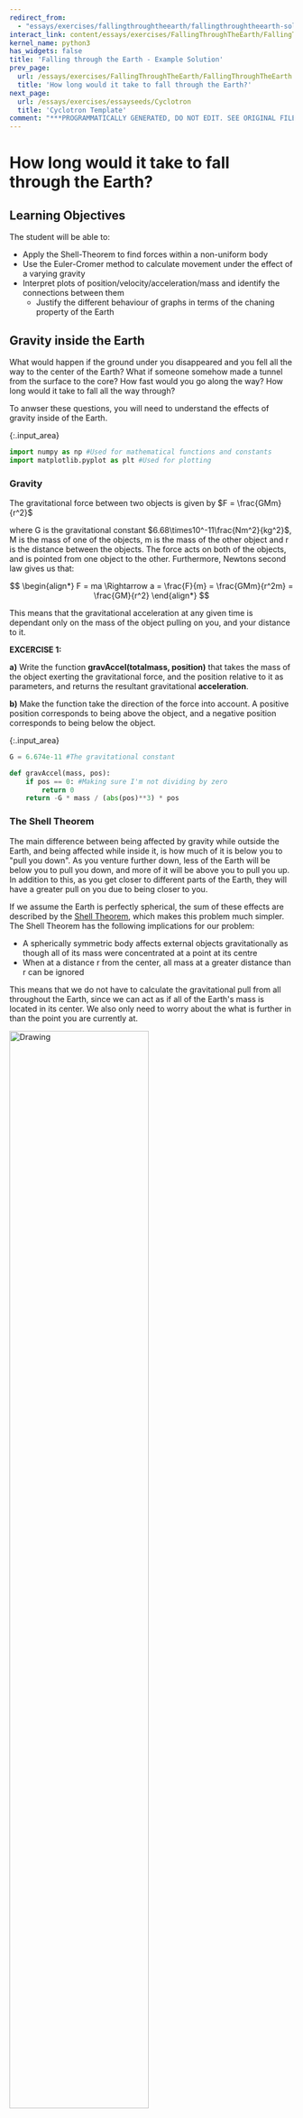```yaml
---
redirect_from:
  - "essays/exercises/fallingthroughtheearth/fallingthroughtheearth-solution"
interact_link: content/essays/exercises/FallingThroughTheEarth/FallingThroughTheEarth-Solution.ipynb
kernel_name: python3
has_widgets: false
title: 'Falling through the Earth - Example Solution'
prev_page:
  url: /essays/exercises/FallingThroughTheEarth/FallingThroughTheEarth
  title: 'How long would it take to fall through the Earth?'
next_page:
  url: /essays/exercises/essayseeds/Cyclotron
  title: 'Cyclotron Template'
comment: "***PROGRAMMATICALLY GENERATED, DO NOT EDIT. SEE ORIGINAL FILES IN /content***"
---
```


# How long would it take to fall through the Earth?

## Learning Objectives

The student will be able to:
- Apply the Shell-Theorem to find forces within a non-uniform body
- Use the Euler-Cromer method to calculate movement under the effect of a varying gravity
- Interpret plots of position/velocity/acceleration/mass and identify the connections between them
    - Justify the different behaviour of graphs in terms of the chaning property of the Earth

## Gravity inside the Earth

What would happen if the ground under you disappeared and you fell all the way to the center of the Earth? What if someone somehow made a tunnel from the surface to the core? How fast would you go along the way? How long would it take to fall all the way through?

To anwser these questions, you will need to understand the effects of gravity inside of the Earth.



{:.input_area}
```python
import numpy as np #Used for mathematical functions and constants
import matplotlib.pyplot as plt #Used for plotting
```


### Gravity

The gravitational force between two objects is given by $F = \frac{GMm}{r^2}$

where G is the gravitational constant $6.68\times10^-11\frac{Nm^2}{kg^2}$, M is the mass of one of the objects, m is the mass of the other object and r is the distance between the objects. The force acts on both of the objects, and is pointed from one object to the other. Furthermore, Newtons second law gives us that:

$$
\begin{align*}
F = ma \Rightarrow a = \frac{F}{m} = \frac{GMm}{r^2m} = \frac{GM}{r^2}
\end{align*}
$$

This means that the gravitational acceleration at any given time is dependant only on the mass of the object pulling on you, and your distance to it.

**EXCERCISE 1:**

**a)**
Write the function **gravAccel(totalmass, position)** that takes the mass of the object exerting the gravitational force, and the position relative to it as parameters, and returns the resultant gravitational **acceleration**.

**b)**
Make the function take the direction of the force into account. A positive position corresponds to being above the object, and a negative position corresponds to being below the object.



{:.input_area}
```python
G = 6.674e-11 #The gravitational constant

def gravAccel(mass, pos):
    if pos == 0: #Making sure I'm not dividing by zero
        return 0
    return -G * mass / (abs(pos)**3) * pos
```


### The Shell Theorem

The main difference between being affected by gravity while outside the Earth, and being affected while inside it, is how much of it is below you to "pull you down". As you venture further down, less of the Earth will be below you to pull you down, and more of it will be above you to pull you up. In addition to this, as you get closer to different parts of the Earth, they will have a greater pull on you due to being closer to you.

If we assume the Earth is perfectly spherical, the sum of these effects are described by the [Shell Theorem](http://hyperphysics.phy-astr.gsu.edu/hbase/Mechanics/sphshell2.html), which makes this problem much simpler. The Shell Theorem has the following implications for our problem:

- A spherically symmetric body affects external objects gravitationally as though all of its mass were concentrated at a point at its centre
- When at a distance r from the center, all mass at a greater distance than r can be ignored

This means that we do not have to calculate the gravitational pull from all throughout the Earth, since we can act as if all of the Earth's mass is located in its center. We also only need to worry about the what is further in than the point you are currently at.

<img src="https://raw.githubusercontent.com/KarlHenrik/Jupyter-Book-Showroom/master/content/features/activities/FallingThroughTheEarth/ShellTheorem.jpg" alt="Drawing" style="width: 70%;"/>

## Falling through a uniform Earth

To start with, assume that the Earth has a constant density (a uniform Earth). This will make the problem easier to solve, and will make for a good foundation for later, when you will look at falling through a non-uniform Earth.

### Finding gravitational acceleration inside of a uniform Earth

**EXERCISE 2:**

Find the Earth's total mass and radius online, and use this to calculate the density of a uniform Earth.



{:.input_area}
```python
earthMass = 5.972 * 10**24 #kg
earthRadius = 6.371 * 10**6 #m

earthVolume = 4/3 * np.pi * earthRadius**3

uniDensity = earthMass/earthVolume
```


**EXERCISE 3:**

Using the density you found in the previous exercise, write the function **sphereMass(distance)** that takes the distance from the center of the Earth as an argument, and returns the mass of a sphere with that distance as radius, and with the same density as the uniform Earth. *(This sphere will be the equivelant of the red area in the figure above.)*



{:.input_area}
```python
def sphereMass(distance):
    return 4/3 * np.pi * distance**3 * uniDensity
```


**EXERCISE 4:**

Using the **gravAccel** function, the **sphereMass** function, and the implications of the Shell Theorem, write the function **uniformGravityAccel(position)** that calculates the gravitational acceleration at any position relative to the center of a uniform Earth.



{:.input_area}
```python
def uniformGravityAccel(pos):
    return gravAccel(sphereMass(abs(pos)), pos)
```


## Calculating the fall through a uniform Earth

To calculate the movement through a uniform Earth, you will need to define some paramaters and some lists or arrays to save your results in. Then you will need to use the Euler-Cromer method to calculate the movement step by step.

A quick refresher on the structure of the Euler-Cromer method:

    for i in range(n-1):
        acceleration[i] = function(arguments)
        velocity[i+1] = velocity[i] + acceleration[i] * dt
        position[i+1] = position[i] + velocity[i+1] * dt

## The Euler-Cromer loop

**EXERCISE 5:**

**a)**
Define the lists or arrays that will hold the positions, velocities and accelerations at any given time during the fall. Use a time step of 1 second, and 5000 iterations in your loop.

**b)**
Make the starting distance from the center equal to the radius of the Earth, and make the starting velocity 0 m/s.

**c)**
Define a list or array that holds all of the different times.



{:.input_area}
```python
n = 5000
dt = 1

acceleration = np.zeros(n)
velocity = np.zeros(n)
position = np.zeros(n)

position[0] = earthRadius

times = np.linspace(0, n*dt, n)
```


**EXERCISE 6:**

Do the Euler-Cromer calculation of a fall through a uniform Earth with the initial conditions from exercise 5, and an acceleration given by the **uniformGravityAccel** function.



{:.input_area}
```python
for i in range(n-1):
    acceleration[i] = uniformGravityAccel(position[i])
    velocity[i+1] = velocity[i] + acceleration[i] * dt
    position[i+1] = position[i] + velocity[i+1] * dt
acceleration[n-1] = uniformGravityAccel(position[n-1])
```


**EXERCISE 7:**

Plot your results from exercise 6 (position, velocity and acceleration as a function of time).



{:.input_area}
```python
plt.figure(figsize=(19,4))
plt.subplot(131)
plt.plot(times, position/(10**6))
plt.title("Position over time")
plt.xlabel("Time [s]")
plt.ylabel("Distance from the center [m]")

plt.subplot(132)
plt.plot(times, velocity, color="orange")
plt.title("Velocity over time")
plt.xlabel("Time [s]")
plt.ylabel("Velocity [m/s]")

plt.subplot(133)
plt.plot(times, acceleration, color="green")
plt.title("Acceleration over time")
plt.xlabel("Time [s]")
plt.ylabel("Gravitational acceleration [m/s^2]")
plt.show()
```



{:.output .output_png}
![png](../../../images/essays/exercises/FallingThroughTheEarth/FallingThroughTheEarth-Solution_31_0.png)



**EXERCISE 8:**

**a)**
Find the time it takes to fall through the uniform Earth.

**b)**
Find the maximum velocity along the way.

**c)**
Comment on the results. Why do the graphs look the way they do? And specifically:
- Why are the plots for position and acceleration so similar? (look at acceleration as a function of position, and the properties of the derivative of sine waves)



{:.input_area}
```python
print("It took {:.0f} seconds to fall through the Earth".format(times[np.argmin(position)]))

print("The maximum velocity was {:.0f} m/s".format(np.amax(velocity)))
```


{:.output .output_stream}
```
It took 2531 seconds to fall through the Earth
The maximum velocity was 7910 m/s

```

Position and acceleration have the opposite shapes due to one being a function of the other. In the function for gravity, gravity is inversely proportional to the square of the distance from the center. In the function for the mass of the mini-Earth I need to consider, mass is proportional to the cube of the distance from the center. All in all, this becomes a relation where gravitational acceleration is proportional to the distance from the center, with some negative constant. The velocity goes from very negative to very positive during the time that the gravitational acceleration is at its highest.

The position and acceleration being linearly dependant points to them being sine waves, as the double derivative of a sine wave is the negative of the same wave(with some constants). And this also leads to the velocity being a cosine wave with only slightly different parameters.

## Falling through a non-uniform Earth

So far you have looked at a fall through a uniform Earth, but the Earth is not uniform. The core, mantle and crust have very different densities, which changes the gravity during the fall and thus the nature of the fall significantly.

This figure shows how the different layers and densities of the Earth fit together.

<img src="https://raw.githubusercontent.com/KarlHenrik/Jupyter-Book-Showroom/master/content/features/activities/FallingThroughTheEarth/RadialDensityPREM.jpg" alt="Drawing" style="width: 50%;"/>

*(taken from <a href="https://en.wikipedia.org/wiki/Structure_of_the_Earth">en.wikipedia.org/wiki/Structure_of_the_Earth</a>)*

### Implementing the  variable density of the Earth

The Preliminary Reference Earth Model is a model which gives us the density of the Earth at different distances from the center. 

The data can be found here: http://ds.iris.edu/ds/products/emc-prem/ at "Model Download". I use the file "PREM_ANISOTROPIC".

**Make sure that you have the "PREM_ANISOTROPIC.txt" file in the same folder as the notebook file, or this won't work!**

Let us read the data and store them in arrays.



{:.input_area}
```python
radiusData = np.zeros(97)
densityData = np.zeros(97)
i = 0

#The file has 97 lines starting with "[Radius] [Density]" that are read like this
infile = open("PREM_ANISOTROPIC.txt","r")
lines = infile.readlines()
for line in lines[3:]: #The data starts at line 3.
    numbers = line.split()
    radiusData[i] = float(numbers[0])
    densityData[i] = float(numbers[1])
    i += 1
infile.close()

plt.plot(radiusData/(10**6), densityData)
plt.title("Density of the Earth as a function of distance from the center")
plt.xlabel("Distance from center [m *10^6]")
plt.ylabel("Density [kg/m^3]")
plt.show()
```



{:.output .output_png}
![png](../../../images/essays/exercises/FallingThroughTheEarth/FallingThroughTheEarth-Solution_41_0.png)



### Mass at different heights

Next you need the total mass further in than a given distance. By working our way from the center we can add one and one "shell" to find the total mass at different distances from the center. We have to find the total mass by adding these shells due to the relatively rough resolution of our density data.

![title](https://raw.githubusercontent.com/KarlHenrik/Jupyter-Book-Showroom/master/content/features/activities/FallingThroughTheEarth/EarthShells.jpg)

Note that we use the same density for the inner and outer sphere to calculate the mass of the shell. The density we use for the spheres is the average of the Earth's density at the outer and inner radius of the shell. So that:

$$ M_{shell} = M_{outer} - M_{inner} = \frac{4}{3}\pi r_{outer}^3 Density - \frac{4}{3}\pi r_{inner}^3 Density $$



{:.input_area}
```python
massData = np.zeros(97)

for i in range(1,len(radiusData)):
    shellDensity = (densityData[i-1]+densityData[i])/2 #The average of the density at the outer and inner radius
    #Finding the mass of the shells corresponding to every data point
    shellMass = 4/3*np.pi*radiusData[i]**3*shellDensity - 4/3*np.pi*radiusData[i-1]**3*shellDensity
    #Adding the next total mass to the list, adding the mass of the current shell with the previous total mass
    massData[i] = shellMass + massData[i-1]
```


The datapoints for density have now been turned into datapoints for total mass.

**EXERCISE 9:**
Remove the "#" from the code below to see how the old model for the total mass at different distances from the center compares to the new one from the data. Comment on the result.



{:.input_area}
```python
plt.plot(radiusData/(10**6), [sphereMass(r)/(10**24) for r in radiusData])
plt.plot(radiusData/(10**6), massData/(10**24), "ro", markersize = 1)
plt.title("Total mass of the Earth at different distances from the center")
plt.xlabel("Distance from center [m * 10^6]")
plt.ylabel("Mass so far [kg * 10^24]")
plt.show()
```



{:.output .output_png}
![png](../../../images/essays/exercises/FallingThroughTheEarth/FallingThroughTheEarth-Solution_48_0.png)



With the uniform Earth, the total mass increases somewhat exponentially as the total volume increases somewhat exponentially. With the non-uniform Earth, the total mass increases relatively faster in the dense core, and relatively slower in the not as dense mantle and crust.

The next step is to turn the datapoints into datapoints for the gravitational acceleration.



{:.input_area}
```python
G = 6.674 * 10**(-11) #The gravitational constant
accelData = np.zeros(97)

for i in range(1,len(radiusData)):
    accelData[i] = G*massData[i]/(radiusData[i]**2)
```


The next step is to go from datapoints at discrete distances from the center, to a general function that gives the mass between the datapoints. This can be acheived by using the polyfit function. This function finds the polynomial of the given degree that best approximates the datapoints given.



{:.input_area}
```python
import numpy.polynomial.polynomial as poly #Used later for finding a polynomial that approximates the data

turn = np.argmax(accelData) #The spike in the acceleration graph
deg = 3
coefs1 = poly.polyfit(radiusData[:turn], accelData[:turn], deg) #Polynomial for the points further in than the "spike"
coefs2 = poly.polyfit(radiusData[turn:], accelData[turn:], deg) #Polynomial for the points further out than the "spike"

earthRadius = radiusData[-1]
earthMass = massData[-1]
def realGravityAccel(pos):
    dist = abs(pos) #The absolute value of the distance
    direc = -np.sign(pos) #The direction of gravity. It is opposite of our the sign of our position

    if dist > earthRadius: #If we are outside the Earth
        return(direc*G*earthMass/pos**2) #Normal formula for acceleration using the mass of the entire Earth

    elif dist < radiusData[turn]: #If we are further in than the "spike"
        sum = 0
        for i in range(deg+1): #a0 + a1*r + a2*r**2 + a3*r**3
            sum += coefs1[i]*dist**(i)
        return(direc*sum)
    
    else: #Function 2 for distances further out than the "spike"
        sum = 0
        for i in range(deg+1):
            sum += coefs2[i]*dist**(i)
        return(direc*sum)
```


Here is a plot of the new function for gravity, together with the datapoints that made it.



{:.input_area}
```python
plt.plot(radiusData/(10**6), [realGravityAccel(r) for r in radiusData])
plt.plot(radiusData/(10**6), -accelData, "ro", markersize=1)

plt.title("Accelerations at different distances from the center")
plt.xlabel("Distance from center [m * 10^6]")
plt.ylabel("Gravitational acceleration [m/s^2]")
plt.show()
```



{:.output .output_png}
![png](../../../images/essays/exercises/FallingThroughTheEarth/FallingThroughTheEarth-Solution_55_0.png)



The red dots are the 97 discrete gravitational acceleration found using the datapoints from the PREM model. The blue line is a fourth degree polynomial that approximates these disctete points. The function **realGravityAccel** made the blue line, and is the function you will use later, instead of the **uniGravityAccel** function.

As you start falling, from the right of the graph, the acceleration will first stay nearly constant before increasing slightly until about 3000km. This is because, as you gets closer to the more dense inner parts of the Earth, the gravitational pull from them will increase. Since the outer layers are so much less dense than the mantle or core, you don't "lose" much gravitational pull compared to the pull you gain from being closer to the denser parts. When you are at around 3000 km, gravity starts weakening. This happens because the amount of mass pulling you down is starting to reduce fast.

## Calculating the fall through a non-uniform Earth

To calculate the movement through a non-uniform Earth, you will again need to define some paramaters and some lists or arrays to save your results in. Then you will need to use the Euler-Cromer method to calculate the movement step by step.

But before that, you need to take into account the variable density of the Earth.

**EXERCISE 10:**


**a)**
Plot the **realGravityAccel** and **uniformGravityAccel** functions together, with distances from the center to the total radius of the Earth.

**b)**
Comment on the results.



{:.input_area}
```python
radiuses = np.linspace(0, earthRadius, 1000)

plt.plot(radiuses/(10**6), [realGravityAccel(r) for r in radiuses])
plt.plot(radiuses/(10**6), [uniformGravityAccel(r) for r in radiuses])

plt.title("Accelerations at different distances from the center")
plt.xlabel("Distance from center [m * 10^6]")
plt.ylabel("Gravitational acceleration [m/s^2]")
plt.show()
```



{:.output .output_png}
![png](../../../images/essays/exercises/FallingThroughTheEarth/FallingThroughTheEarth-Solution_60_0.png)



As discussed in exercise 8: with the uniform Earth, gravitational acceleration and distance from the center of the Earth are linearly related. Whereas with the non-uniform Earth, gravity first increases due to being closer to the very dense and masseive core, and only starts decreasing when inside the core, due to the masse above finally starting to overpower the mass below.

## The Euler-Cromer loop

**EXERCISE 11:**

**a)**
Define the lists or arrays that will hold the positions, velocities and accelerations at any given time during the fall. Use a time step of 1 second, and 5000 iterations in your loop.

**b)**
Make the starting distance from the center equal to the radius of the Earth, and make the starting velocity 0 m/s.

**c)**
Define a list or array that holds all of the different times.



{:.input_area}
```python
n = 5000
dt = 1

acc = np.zeros(n)
vel = np.zeros(n)
pos = np.zeros(n)

pos[0] = earthRadius

time = np.linspace(0, n*dt, n)
```


**EXERCISE 12:**

Do the Euler-Cromer calculation of a fall through a uniform Earth with the initial conditions from exercise 12, and an acceleration given by the **realGravityAccel** function.



{:.input_area}
```python
for i in range(n-1):
    acc[i] = realGravityAccel(pos[i])
    vel[i+1] = vel[i] + acc[i] * dt
    pos[i+1] = pos[i] + vel[i+1] * dt
acc[n-1] = realGravityAccel(pos[n-1])
```


**EXERCISE 13:**

Plot your results from exercise 12 (position, velocity and acceleration as a function of time).



{:.input_area}
```python
plt.figure(figsize=(19,4))
plt.subplot(131)
plt.plot(time, pos/(10**6))
plt.title("Position over time")
plt.xlabel("Time [s]")
plt.ylabel("Distance from the center [m]")

plt.subplot(132)
plt.plot(time, vel, color="orange")
plt.title("Velocity over time")
plt.xlabel("Time [s]")
plt.ylabel("Velocity [m/s]")

plt.subplot(133)
plt.plot(time, acc, color="green")
plt.title("Acceleration over time")
plt.xlabel("Time [s]")
plt.ylabel("Gravitational acceleration [m/s^2]")
plt.show()
```



{:.output .output_png}
![png](../../../images/essays/exercises/FallingThroughTheEarth/FallingThroughTheEarth-Solution_68_0.png)



**EXERCISE 14:**

**a)**
Find the time it takes to fall through the uniform Earth.

**b)**
Find the maximum velocity along the way.

**c)**
Comment on the results. Why do the graphs look the way they do? And specifically:
 - What effect does the shape of the acceleration graph have on the velocity graph?
 - What does a large acceleration lead to?
 - What does a changing acceleration lead to?



{:.input_area}
```python
print("It took {:.0f} seconds to fall through the Earth".format(time[np.argmin(pos)]))

print("The maximum velocity was {:.0f} m/s".format(np.amax(vel)))
```


{:.output .output_stream}
```
It took 2290 seconds to fall through the Earth
The maximum velocity was 9920 m/s

```

With nothing stopping you, you would fall all the way through the Earth and then back again, and then back again and so on. Given that gravity is a conservative force, it makes sense that you would never stop moving, but rather fall back and forth around the center.

When you reach the center (position=0), acceleration is also 0. This is when you reach your top velocity, as after this point gravity makes the speed decrease.

Gravity is almost constant close to the surface, which can also be seen here. This near constant gravity near the surface is what makes the velocity change so linearly between the sharper turns. The sharp turns of the velocity is due to gravity switching direction quickly, which happens because velocity is high while moving through the dense parts of the Earth where gravity is weak.
